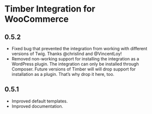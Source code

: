 # Timber Integration for WooCommerce

## 0.5.2

- Fixed bug that prevented the integration from working with different versions of Twig. Thanks @chrislind and @VincentLoy!
- Removed non-working support for installing the integration as a WordPress plugin. The integration can only be installed through Composer. Future versions of Timber will will drop support for installation as a plugin. That’s why drop it here, too.

## 0.5.1

- Improved default templates.
- Improved documentation.
